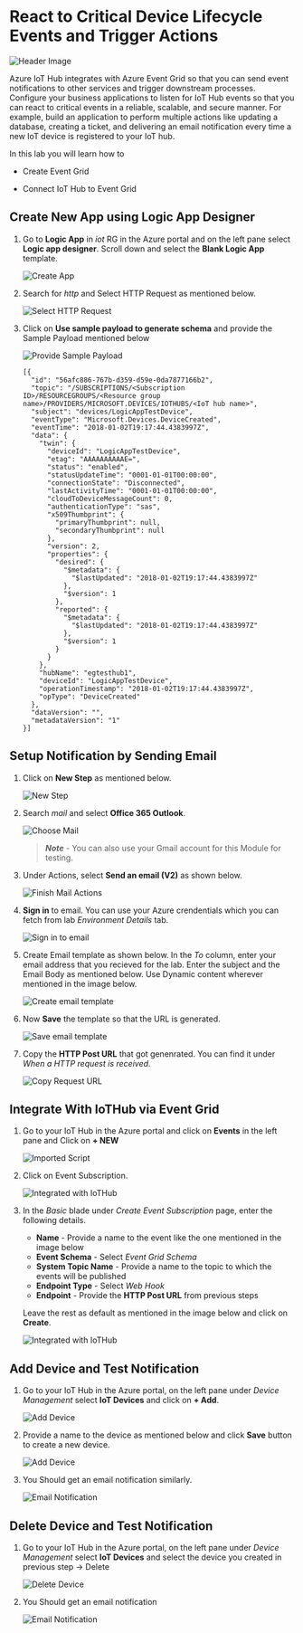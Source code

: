# React to Critical Device Lifecycle Events and Trigger Actions

![Header Image](images/eventgrid.jpg)

Azure IoT Hub integrates with Azure Event Grid so that you can send event notifications to other services and trigger downstream processes. Configure your business applications to listen for IoT Hub events so that you can react to critical events in a reliable, scalable, and secure manner. For example, build an application to perform multiple actions like updating a database, creating a ticket, and delivering an email notification every time a new IoT device is registered to your IoT hub.

In this lab you will learn how to

* Create Event Grid

* Connect IoT Hub to Event Grid

## Create New App using Logic App Designer

1. Go to **Logic App** in *iot* RG in the Azure portal and on the left pane select **Logic app designer**. Scroll down and select the **Blank Logic App** template.

   ![Create App](images/03_Logic_App_designer.png)

1. Search for *http* and Select HTTP Request as mentioned below.

   ![Select HTTP Request](images/04_Http_Request.png)

1. Click on **Use sample payload to generate schema** and provide the Sample Payload mentioned below

   ![Provide Sample Payload](images/05_Sample_Payload.png)

   ```
   [{
     "id": "56afc886-767b-d359-d59e-0da7877166b2",
     "topic": "/SUBSCRIPTIONS/<Subscription ID>/RESOURCEGROUPS/<Resource group name>/PROVIDERS/MICROSOFT.DEVICES/IOTHUBS/<IoT hub name>",
     "subject": "devices/LogicAppTestDevice",
     "eventType": "Microsoft.Devices.DeviceCreated",
     "eventTime": "2018-01-02T19:17:44.4383997Z",
     "data": {
       "twin": {
         "deviceId": "LogicAppTestDevice",
         "etag": "AAAAAAAAAAE=",
         "status": "enabled",
         "statusUpdateTime": "0001-01-01T00:00:00",
         "connectionState": "Disconnected",
         "lastActivityTime": "0001-01-01T00:00:00",
         "cloudToDeviceMessageCount": 0,
         "authenticationType": "sas",
         "x509Thumbprint": {
           "primaryThumbprint": null,
           "secondaryThumbprint": null
         },
         "version": 2,
         "properties": {
           "desired": {
             "$metadata": {
               "$lastUpdated": "2018-01-02T19:17:44.4383997Z"
             },
             "$version": 1
           },
           "reported": {
             "$metadata": {
               "$lastUpdated": "2018-01-02T19:17:44.4383997Z"
             },
             "$version": 1
           }
         }
       },
       "hubName": "egtesthub1",
       "deviceId": "LogicAppTestDevice",
       "operationTimestamp": "2018-01-02T19:17:44.4383997Z",
       "opType": "DeviceCreated"
     },
     "dataVersion": "",
     "metadataVersion": "1"
   }]
   ```

## Setup Notification by Sending Email 

1. Click on **New Step** as mentioned below.

   ![New Step](images/06_New_Step.png)

1. Search *mail* and select **Office 365 Outlook**.

   ![Choose Mail](images/08_Choose_Mail.png)

   > ***Note*** - You can also use your Gmail account for this Module for testing.

1. Under Actions, select **Send an email (V2)** as shown below.

   ![Finish Mail Actions](images/09_send_email.png)

1. **Sign in** to email. You can use your Azure crendentials which you can fetch from lab *Environment Details* tab.

   ![Sign in to email](images/10_signin_to_email.png)

1. Create Email template as shown below. In the *To* column, enter your email address that you recieved for the lab. Enter the subject and the Email Body as mentioned below. Use Dynamic content wherever mentioned in the image below.

   ![Create email template](images/11_Send_Email.png)

1. Now **Save** the template so that the URL is generated.

   ![Save email template](images/Save_Email.png)

1. Copy the **HTTP Post URL** that got genenrated. You can find it under *When a HTTP request is received*.

   ![Copy Request URL](images/12_eventurl.png)

## Integrate With IoTHub via Event Grid

1. Go to your IoT Hub in the Azure portal and click on **Events** in the left pane and Click on **+ NEW**

   ![Imported Script](images/13_IoTHub_EventHub.png "Integrated with IoTHub")

1. Click on Event Subscription.

   ![Integrated with IoTHub](images/14_empty_event_subscription.png "")

1. In the *Basic* blade under *Create Event Subscription* page, enter the following details.

   - **Name** - Provide a name to the event like the one mentioned in the image below
   - **Event Schema** - Select *Event Grid Schema*
   - **System Topic Name** - Provide a name to the topic to which the events will be published
   - **Endpoint Type** - Select *Web Hook*
   - **Endpoint** - Provide the **HTTP Post URL** from previous steps
   
   Leave the rest as default as mentioned in the image below and click on **Create**.

   ![Integrated with IoTHub](images/15_device_events.png)

## Add Device and Test Notification

1. Go to your IoT Hub in the Azure portal, on the left pane under *Device Management* select **IoT Devices** and click on **+ Add**.

   ![Add Device](images/16_add_device.png)

1. Provide a name to the device as mentioned below and click **Save** button to create a new device.

   ![Add Device](images/17_add_device.png)

1. You Should get an email notification similarly.

   ![Email Notification](images/18_email_generated.png)

## Delete Device and Test Notification

1. Go to your IoT Hub in the Azure portal, on the left pane under *Device Management* select **IoT Devices** and select the device you created in previous step -> Delete

   ![Delete Device](images/19_delete_device.png)

1. You Should get an email notification

   ![Email Notification](images/20_email_generated.png)
